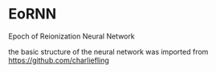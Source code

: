 # EoRNN
Epoch of Reionization Neural Network

the basic structure of the neural network was imported from https://github.com/charliefling
